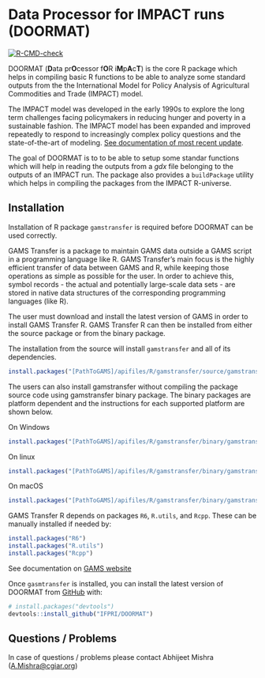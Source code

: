 
<!-- README.md is generated from README.Rmd. Please edit that file -->

# Data Processor for IMPACT runs (DOORMAT)

<!-- badges: start -->

[![R-CMD-check](https://github.com/IFPRI/DOORMAT/actions/workflows/check-standard.yaml/badge.svg)](https://github.com/IFPRI/DOORMAT/actions/workflows/check-standard.yaml)
<!-- badges: end -->

DOORMAT (**D**ata pr**O**cessor f**O**R i**M**p**A**c**T**) is the core
R package which helps in compiling basic R functions to be able to
analyze some standard outputs from the the International Model for
Policy Analysis of Agricultural Commodities and Trade (IMPACT) model.

The IMPACT model was developed in the early 1990s to explore the long
term challenges facing policymakers in reducing hunger and poverty in a
sustainable fashion. The IMPACT model has been expanded and improved
repeatedly to respond to increasingly complex policy questions and the
state-of-the-art of modeling. [See documentation of most recent
update](http://www.ifpri.org/publication/international-model-policy-analysis-agricultural-commodities-and-trade-impact-model-0).

The goal of DOORMAT is to to be able to setup some standar functions
which will help in reading the outputs from a *gdx* file belonging to
the outputs of an IMPACT run. The package also provides a `buildPackage`
utility which helps in compiling the packages from the IMPACT
R-universe.

## Installation

Installation of R package `gamstransfer` is required before DOORMAT can
be used correctly.

GAMS Transfer is a package to maintain GAMS data outside a GAMS script
in a programming language like R. GAMS Transfer’s main focus is the
highly efficient transfer of data between GAMS and R, while keeping
those operations as simple as possible for the user. In order to achieve
this, symbol records - the actual and potentially large-scale data
sets - are stored in native data structures of the corresponding
programming languages (like R).

The user must download and install the latest version of GAMS in order
to install GAMS Transfer R. GAMS Transfer R can then be installed from
either the source package or from the binary package.

The installation from the source will install `gamstransfer` and all of
its dependencies.

``` r
install.packages("[PathToGAMS]/apifiles/R/gamstransfer/source/gamstransfer_r.tar.gz", dependencies=TRUE)
```

The users can also install gamstransfer without compiling the package
source code using gamstransfer binary package. The binary packages are
platform dependent and the instructions for each supported platform are
shown below.

On Windows

``` r
install.packages("[PathToGAMS]/apifiles/R/gamstransfer/binary/gamstransfer.zip", type="binary")
```

On linux

``` r
install.packages("[PathToGAMS]/apifiles/R/gamstransfer/binary/gamstransfer.tar.gz")
```

On macOS

``` r
install.packages("[PathToGAMS]/apifiles/R/gamstransfer/binary/gamstransfer.tgz", type="binary")
```

GAMS Transfer R depends on packages `R6`, `R.utils`, and `Rcpp`. These
can be manually installed if needed by:

``` r
install.packages("R6")
install.packages("R.utils")
install.packages("Rcpp")
```

See documentation on [GAMS
website](https://www.gams.com/latest/docs/API_R_GAMSTRANSFER.html)

Once `gasmtransfer` is installed, you can install the latest version of
DOORMAT from [GitHub](https://github.com/) with:

``` r
# install.packages("devtools")
devtools::install_github("IFPRI/DOORMAT")
```

## Questions / Problems

In case of questions / problems please contact Abhijeet Mishra
(<A.Mishra@cgiar.org>)
